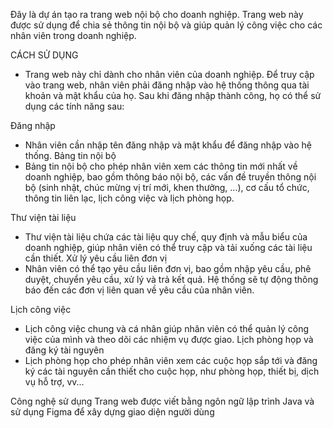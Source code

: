
Đây là dự án tạo ra trang web nội bộ cho doanh nghiệp. Trang web này được sử dụng để chia sẻ thông tin nội bộ và giúp quản lý công việc cho các nhân viên trong doanh nghiệp.

CÁCH SỬ DỤNG
- Trang web này chỉ dành cho nhân viên của doanh nghiệp. 
    Để truy cập vào trang web, nhân viên phải đăng nhập vào hệ thống thông qua tài khoản và mật khẩu của họ. 
    Sau khi đăng nhập thành công, họ có thể sử dụng các tính năng sau:

Đăng nhập
- Nhân viên cần nhập tên đăng nhập và mật khẩu để đăng nhập vào hệ thống.
Bảng tin nội bộ
- Bảng tin nội bộ cho phép nhân viên xem các thông tin mới nhất về doanh nghiệp, bao gồm thông báo nội bộ, các vấn đề truyền thông nội bộ (sinh nhật, chúc mừng vị trí mới, khen thưởng, ...), cơ cấu tổ chức, thông tin liên lạc, lịch công việc và lịch phòng họp.

Thư viện tài liệu
- Thư viện tài liệu chứa các tài liệu quy chế, quy định và mẫu biểu của doanh nghiệp, giúp nhân viên có thể truy cập và tải xuống các tài liệu cần thiết.
Xử lý yêu cầu liên đơn vị
- Nhân viên có thể tạo yêu cầu liên đơn vị, bao gồm nhập yêu cầu, phê duyệt, chuyển yêu cầu, xử lý và trả kết quả. Hệ thống sẽ tự động thông báo đến các đơn vị liên quan về yêu cầu của nhân viên.

Lịch công việc
- Lịch công việc chung và cá nhân giúp nhân viên có thể quản lý công việc của mình và theo dõi các nhiệm vụ được giao.
Lịch phòng họp và đăng ký tài nguyên
- Lịch phòng họp cho phép nhân viên xem các cuộc họp sắp tới và đăng ký các tài nguyên cần thiết cho cuộc họp, như phòng họp, thiết bị, dịch vụ hỗ trợ, vv...

Công nghệ sử dụng
Trang web được viết bằng ngôn ngữ lập trình Java và sử dụng Figma để xây dựng giao diện người dùng




